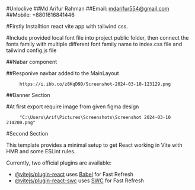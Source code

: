 #Unloclive
##Md Arifur Rahman
##Email: mdarifur554@gmail.com
##Mobile: +8801616841446

#Firstly Installtion react vite app with tailwind css.

#Include provided local font file into project public folder, then connect the fonts family with multiple different font family name to index.css file and tailwind config.js file

##Nabar component

##Responive navbar added to the MainLayout

         https://i.ibb.co/z8KqD9D/Screenshot-2024-03-10-123129.png

##Banner Section

#At first export require image from given figma design

         "C:\Users\Arif\Pictures\Screenshots\Screenshot 2024-03-10 214200.png"

#Second Section

This template provides a minimal setup to get React working in Vite with HMR and some ESLint rules.

Currently, two official plugins are available:

- [@vitejs/plugin-react](https://github.com/vitejs/vite-plugin-react/blob/main/packages/plugin-react/README.md) uses [Babel](https://babeljs.io/) for Fast Refresh
- [@vitejs/plugin-react-swc](https://github.com/vitejs/vite-plugin-react-swc) uses [SWC](https://swc.rs/) for Fast Refresh
